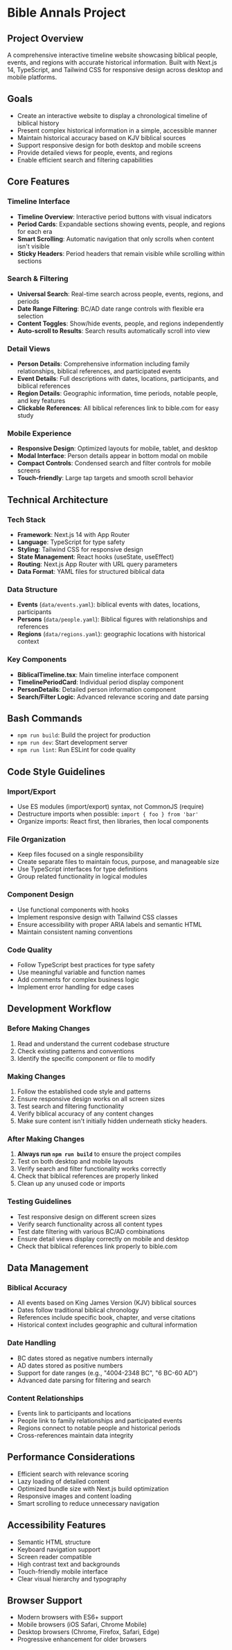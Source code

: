 # Bible Annals Project

## Project Overview
A comprehensive interactive timeline website showcasing biblical people, events, and regions with accurate historical information. Built with Next.js 14, TypeScript, and Tailwind CSS for responsive design across desktop and mobile platforms.

## Goals
- Create an interactive website to display a chronological timeline of biblical history
- Present complex historical information in a simple, accessible manner
- Maintain historical accuracy based on KJV biblical sources
- Support responsive design for both desktop and mobile screens
- Provide detailed views for people, events, and regions
- Enable efficient search and filtering capabilities

## Core Features

### Timeline Interface
- **Timeline Overview**: Interactive period buttons with visual indicators
- **Period Cards**: Expandable sections showing events, people, and regions for each era
- **Smart Scrolling**: Automatic navigation that only scrolls when content isn't visible
- **Sticky Headers**: Period headers that remain visible while scrolling within sections

### Search & Filtering
- **Universal Search**: Real-time search across people, events, regions, and periods
- **Date Range Filtering**: BC/AD date range controls with flexible era selection
- **Content Toggles**: Show/hide events, people, and regions independently
- **Auto-scroll to Results**: Search results automatically scroll into view

### Detail Views
- **Person Details**: Comprehensive information including family relationships, biblical references, and participated events
- **Event Details**: Full descriptions with dates, locations, participants, and biblical references  
- **Region Details**: Geographic information, time periods, notable people, and key features
- **Clickable References**: All biblical references link to bible.com for easy study

### Mobile Experience
- **Responsive Design**: Optimized layouts for mobile, tablet, and desktop
- **Modal Interface**: Person details appear in bottom modal on mobile
- **Compact Controls**: Condensed search and filter controls for mobile screens
- **Touch-friendly**: Large tap targets and smooth scroll behavior

## Technical Architecture

### Tech Stack
- **Framework**: Next.js 14 with App Router
- **Language**: TypeScript for type safety
- **Styling**: Tailwind CSS for responsive design
- **State Management**: React hooks (useState, useEffect)
- **Routing**: Next.js App Router with URL query parameters
- **Data Format**: YAML files for structured biblical data

### Data Structure
- **Events** (`data/events.yaml`): biblical events with dates, locations, participants
- **Persons** (`data/people.yaml`): Biblical figures with relationships and references
- **Regions** (`data/regions.yaml`): geographic locations with historical context

### Key Components
- **BiblicalTimeline.tsx**: Main timeline interface component
- **TimelinePeriodCard**: Individual period display component
- **PersonDetails**: Detailed person information component
- **Search/Filter Logic**: Advanced relevance scoring and date parsing

## Bash Commands
- `npm run build`: Build the project for production
- `npm run dev`: Start development server
- `npm run lint`: Run ESLint for code quality

## Code Style Guidelines

### Import/Export
- Use ES modules (import/export) syntax, not CommonJS (require)
- Destructure imports when possible: `import { foo } from 'bar'`
- Organize imports: React first, then libraries, then local components

### File Organization
- Keep files focused on a single responsibility
- Create separate files to maintain focus, purpose, and manageable size
- Use TypeScript interfaces for type definitions
- Group related functionality in logical modules

### Component Design
- Use functional components with hooks
- Implement responsive design with Tailwind CSS classes
- Ensure accessibility with proper ARIA labels and semantic HTML
- Maintain consistent naming conventions

### Code Quality
- Follow TypeScript best practices for type safety
- Use meaningful variable and function names
- Add comments for complex business logic
- Implement error handling for edge cases

## Development Workflow

### Before Making Changes
1. Read and understand the current codebase structure
2. Check existing patterns and conventions
3. Identify the specific component or file to modify

### Making Changes
1. Follow the established code style and patterns
2. Ensure responsive design works on all screen sizes
3. Test search and filtering functionality
4. Verify biblical accuracy of any content changes
5. Make sure content isn't initially hidden underneath sticky headers.

### After Making Changes
1. **Always run `npm run build`** to ensure the project compiles
2. Test on both desktop and mobile layouts
3. Verify search and filter functionality works correctly
4. Check that biblical references are properly linked
5. Clean up any unused code or imports

### Testing Guidelines
- Test responsive design on different screen sizes
- Verify search functionality across all content types
- Test date filtering with various BC/AD combinations
- Ensure detail views display correctly on mobile and desktop
- Check that biblical references link properly to bible.com

## Data Management

### Biblical Accuracy
- All events based on King James Version (KJV) biblical sources
- Dates follow traditional biblical chronology
- References include specific book, chapter, and verse citations
- Historical context includes geographic and cultural information

### Date Handling
- BC dates stored as negative numbers internally
- AD dates stored as positive numbers
- Support for date ranges (e.g., "4004-2348 BC", "6 BC-60 AD")
- Advanced date parsing for filtering and search

### Content Relationships
- Events link to participants and locations
- People link to family relationships and participated events
- Regions connect to notable people and historical periods
- Cross-references maintain data integrity

## Performance Considerations
- Efficient search with relevance scoring
- Lazy loading of detailed content
- Optimized bundle size with Next.js build optimization
- Responsive images and content loading
- Smart scrolling to reduce unnecessary navigation

## Accessibility Features
- Semantic HTML structure
- Keyboard navigation support
- Screen reader compatible
- High contrast text and backgrounds
- Touch-friendly mobile interface
- Clear visual hierarchy and typography

## Browser Support
- Modern browsers with ES6+ support
- Mobile browsers (iOS Safari, Chrome Mobile)
- Desktop browsers (Chrome, Firefox, Safari, Edge)
- Progressive enhancement for older browsers

